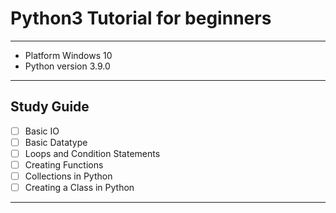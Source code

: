 # Python3 Tutorial for beginners
------------------------------------------------------------
 - Platform Windows 10
 - Python version 3.9.0
------------------------------------------------------------
## Study Guide

 - [ ] Basic IO
 - [ ] Basic Datatype
 - [ ] Loops and Condition Statements
 - [ ] Creating Functions 
 - [ ] Collections in Python
 - [ ] Creating a Class in Python 
----------------------------------------------------------- 

